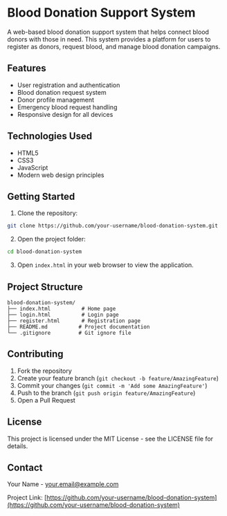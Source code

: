 # Blood Donation Support System

A web-based blood donation support system that helps connect blood donors with those in need. This system provides a platform for users to register as donors, request blood, and manage blood donation campaigns.

## Features

- User registration and authentication
- Blood donation request system
- Donor profile management
- Emergency blood request handling
- Responsive design for all devices

## Technologies Used

- HTML5
- CSS3
- JavaScript
- Modern web design principles

## Getting Started

1. Clone the repository:
```bash
git clone https://github.com/your-username/blood-donation-system.git
```

2. Open the project folder:
```bash
cd blood-donation-system
```

3. Open `index.html` in your web browser to view the application.

## Project Structure

```
blood-donation-system/
├── index.html          # Home page
├── login.html          # Login page
├── register.html       # Registration page
├── README.md          # Project documentation
└── .gitignore         # Git ignore file
```

## Contributing

1. Fork the repository
2. Create your feature branch (`git checkout -b feature/AmazingFeature`)
3. Commit your changes (`git commit -m 'Add some AmazingFeature'`)
4. Push to the branch (`git push origin feature/AmazingFeature`)
5. Open a Pull Request

## License

This project is licensed under the MIT License - see the LICENSE file for details.

## Contact

Your Name - your.email@example.com

Project Link: [https://github.com/your-username/blood-donation-system](https://github.com/your-username/blood-donation-system) 